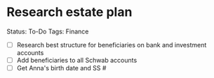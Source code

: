 # Research estate plan

Status: To-Do
Tags: Finance

- [ ]  Research best structure for beneficiaries on bank and investment accounts
- [ ]  Add beneficiaries to all Schwab accounts
- [ ]  Get Anna's birth date and SS #